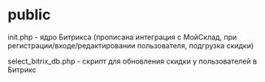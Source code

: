 # public
init.php - ядро Битрикса (прописана интеграция с МойСклад, при регистрации/входе/редактировании пользователя, подгрузка скидки)

select_bitrix_db.php - скрипт для обновления скидки у пользователей в Битрикс